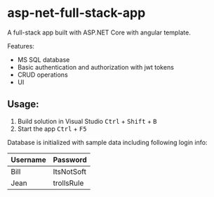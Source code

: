 # asp-net-full-stack-app

A full-stack app built with ASP.NET Core with angular template.

Features:

- MS SQL database
- Basic authentication and authorization with jwt tokens
- CRUD operations
- UI

## Usage:

1. Build solution in Visual Studio <kbd>Ctrl</kbd> + <kbd>Shift</kbd> + <kbd>B</kbd>
2. Start the app <kbd>Ctrl</kbd> + <kbd>F5</kbd>

Database is initialized with sample data including following login info:

| Username | Password   |
| -------- | ---------- |
| Bill     | ItsNotSoft |
| Jean     | trollsRule |

